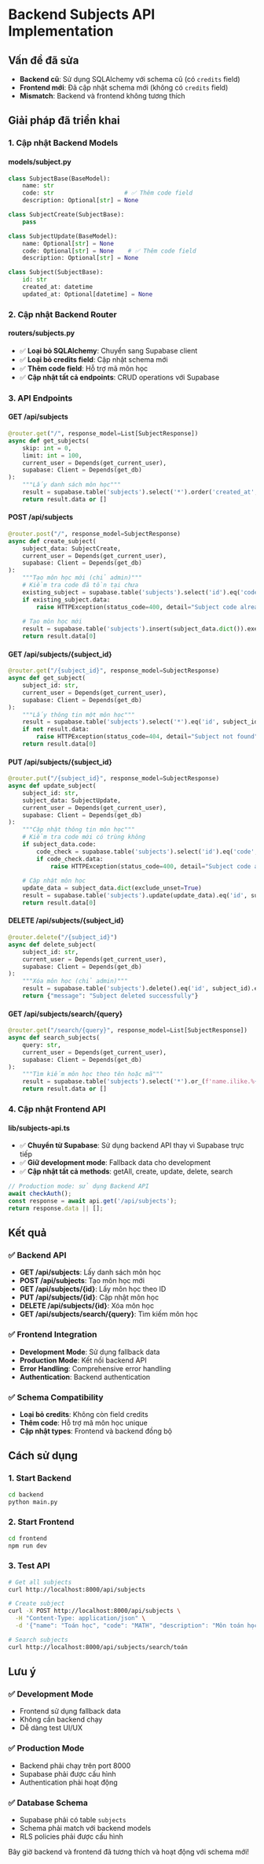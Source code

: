 # Backend Subjects API Implementation

## Vấn đề đã sửa
- **Backend cũ**: Sử dụng SQLAlchemy với schema cũ (có `credits` field)
- **Frontend mới**: Đã cập nhật schema mới (không có `credits` field)
- **Mismatch**: Backend và frontend không tương thích

## Giải pháp đã triển khai

### 1. Cập nhật Backend Models

#### **models/subject.py**
```python
class SubjectBase(BaseModel):
    name: str
    code: str                    # ✅ Thêm code field
    description: Optional[str] = None

class SubjectCreate(SubjectBase):
    pass

class SubjectUpdate(BaseModel):
    name: Optional[str] = None
    code: Optional[str] = None    # ✅ Thêm code field
    description: Optional[str] = None

class Subject(SubjectBase):
    id: str
    created_at: datetime
    updated_at: Optional[datetime] = None
```

### 2. Cập nhật Backend Router

#### **routers/subjects.py**
- ✅ **Loại bỏ SQLAlchemy**: Chuyển sang Supabase client
- ✅ **Loại bỏ credits field**: Cập nhật schema mới
- ✅ **Thêm code field**: Hỗ trợ mã môn học
- ✅ **Cập nhật tất cả endpoints**: CRUD operations với Supabase

### 3. API Endpoints

#### **GET /api/subjects**
```python
@router.get("/", response_model=List[SubjectResponse])
async def get_subjects(
    skip: int = 0,
    limit: int = 100,
    current_user = Depends(get_current_user),
    supabase: Client = Depends(get_db)
):
    """Lấy danh sách môn học"""
    result = supabase.table('subjects').select('*').order('created_at', desc=True).range(skip, skip + limit - 1).execute()
    return result.data or []
```

#### **POST /api/subjects**
```python
@router.post("/", response_model=SubjectResponse)
async def create_subject(
    subject_data: SubjectCreate,
    current_user = Depends(get_current_user),
    supabase: Client = Depends(get_db)
):
    """Tạo môn học mới (chỉ admin)"""
    # Kiểm tra code đã tồn tại chưa
    existing_subject = supabase.table('subjects').select('id').eq('code', subject_data.code).execute()
    if existing_subject.data:
        raise HTTPException(status_code=400, detail="Subject code already exists")
    
    # Tạo môn học mới
    result = supabase.table('subjects').insert(subject_data.dict()).execute()
    return result.data[0]
```

#### **GET /api/subjects/{subject_id}**
```python
@router.get("/{subject_id}", response_model=SubjectResponse)
async def get_subject(
    subject_id: str,
    current_user = Depends(get_current_user),
    supabase: Client = Depends(get_db)
):
    """Lấy thông tin một môn học"""
    result = supabase.table('subjects').select('*').eq('id', subject_id).execute()
    if not result.data:
        raise HTTPException(status_code=404, detail="Subject not found")
    return result.data[0]
```

#### **PUT /api/subjects/{subject_id}**
```python
@router.put("/{subject_id}", response_model=SubjectResponse)
async def update_subject(
    subject_id: str,
    subject_data: SubjectUpdate,
    current_user = Depends(get_current_user),
    supabase: Client = Depends(get_db)
):
    """Cập nhật thông tin môn học"""
    # Kiểm tra code mới có trùng không
    if subject_data.code:
        code_check = supabase.table('subjects').select('id').eq('code', subject_data.code).neq('id', subject_id).execute()
        if code_check.data:
            raise HTTPException(status_code=400, detail="Subject code already exists")
    
    # Cập nhật môn học
    update_data = subject_data.dict(exclude_unset=True)
    result = supabase.table('subjects').update(update_data).eq('id', subject_id).execute()
    return result.data[0]
```

#### **DELETE /api/subjects/{subject_id}**
```python
@router.delete("/{subject_id}")
async def delete_subject(
    subject_id: str,
    current_user = Depends(get_current_user),
    supabase: Client = Depends(get_db)
):
    """Xóa môn học (chỉ admin)"""
    result = supabase.table('subjects').delete().eq('id', subject_id).execute()
    return {"message": "Subject deleted successfully"}
```

#### **GET /api/subjects/search/{query}**
```python
@router.get("/search/{query}", response_model=List[SubjectResponse])
async def search_subjects(
    query: str,
    current_user = Depends(get_current_user),
    supabase: Client = Depends(get_db)
):
    """Tìm kiếm môn học theo tên hoặc mã"""
    result = supabase.table('subjects').select('*').or_(f'name.ilike.%{query}%,code.ilike.%{query}%').order('created_at', desc=True).execute()
    return result.data or []
```

### 4. Cập nhật Frontend API

#### **lib/subjects-api.ts**
- ✅ **Chuyển từ Supabase**: Sử dụng backend API thay vì Supabase trực tiếp
- ✅ **Giữ development mode**: Fallback data cho development
- ✅ **Cập nhật tất cả methods**: getAll, create, update, delete, search

```typescript
// Production mode: sử dụng Backend API
await checkAuth();
const response = await api.get('/api/subjects');
return response.data || [];
```

## Kết quả

### ✅ Backend API
- **GET /api/subjects**: Lấy danh sách môn học
- **POST /api/subjects**: Tạo môn học mới
- **GET /api/subjects/{id}**: Lấy môn học theo ID
- **PUT /api/subjects/{id}**: Cập nhật môn học
- **DELETE /api/subjects/{id}**: Xóa môn học
- **GET /api/subjects/search/{query}**: Tìm kiếm môn học

### ✅ Frontend Integration
- **Development Mode**: Sử dụng fallback data
- **Production Mode**: Kết nối backend API
- **Error Handling**: Comprehensive error handling
- **Authentication**: Backend authentication

### ✅ Schema Compatibility
- **Loại bỏ credits**: Không còn field credits
- **Thêm code**: Hỗ trợ mã môn học unique
- **Cập nhật types**: Frontend và backend đồng bộ

## Cách sử dụng

### 1. Start Backend
```bash
cd backend
python main.py
```

### 2. Start Frontend
```bash
cd frontend
npm run dev
```

### 3. Test API
```bash
# Get all subjects
curl http://localhost:8000/api/subjects

# Create subject
curl -X POST http://localhost:8000/api/subjects \
  -H "Content-Type: application/json" \
  -d '{"name": "Toán học", "code": "MATH", "description": "Môn toán học"}'

# Search subjects
curl http://localhost:8000/api/subjects/search/toán
```

## Lưu ý

### ✅ Development Mode
- Frontend sử dụng fallback data
- Không cần backend chạy
- Dễ dàng test UI/UX

### ✅ Production Mode
- Backend phải chạy trên port 8000
- Supabase phải được cấu hình
- Authentication phải hoạt động

### ✅ Database Schema
- Supabase phải có table `subjects`
- Schema phải match với backend models
- RLS policies phải được cấu hình

Bây giờ backend và frontend đã tương thích và hoạt động với schema mới!
